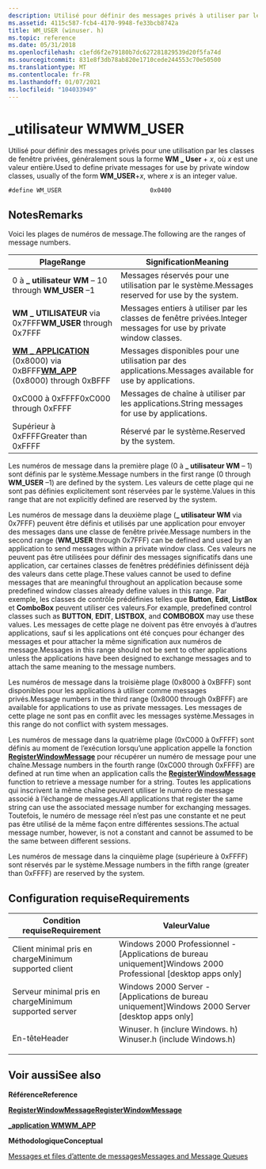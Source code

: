 ```yaml
---
description: Utilisé pour définir des messages privés à utiliser par les classes de fenêtre privées, généralement sous la forme WM \_ User + x, où x est une valeur entière.
ms.assetid: 4115c587-fcb4-4170-9948-fe33bcb8742a
title: WM_USER (winuser. h)
ms.topic: reference
ms.date: 05/31/2018
ms.openlocfilehash: c1efd6f2e79180b7dc627281829539d20f5fa74d
ms.sourcegitcommit: 831e8f3db78ab820e1710cede244553c70e50500
ms.translationtype: MT
ms.contentlocale: fr-FR
ms.lasthandoff: 01/07/2021
ms.locfileid: "104033949"
---
```

# <a name="wm_user"></a><span data-ttu-id="d91f0-103">\_utilisateur WM</span><span class="sxs-lookup"><span data-stu-id="d91f0-103">WM\_USER</span></span>

<span data-ttu-id="d91f0-104">Utilisé pour définir des messages privés pour une utilisation par les classes de fenêtre privées, généralement sous la forme **WM \_ User** + *x*, où *x* est une valeur entière.</span><span class="sxs-lookup"><span data-stu-id="d91f0-104">Used to define private messages for use by private window classes, usually of the form **WM\_USER**+*x*, where *x* is an integer value.</span></span>

``` syntax
#define WM_USER                         0x0400
```

## <a name="remarks"></a><span data-ttu-id="d91f0-105">Notes</span><span class="sxs-lookup"><span data-stu-id="d91f0-105">Remarks</span></span>

<span data-ttu-id="d91f0-106">Voici les plages de numéros de message.</span><span class="sxs-lookup"><span data-stu-id="d91f0-106">The following are the ranges of message numbers.</span></span>



| <span data-ttu-id="d91f0-107">Plage</span><span class="sxs-lookup"><span data-stu-id="d91f0-107">Range</span></span>                                                        | <span data-ttu-id="d91f0-108">Signification</span><span class="sxs-lookup"><span data-stu-id="d91f0-108">Meaning</span></span>                                                        |
|--------------------------------------------------------------|----------------------------------------------------------------|
| <span data-ttu-id="d91f0-109">0 à **\_ utilisateur WM** – 1</span><span class="sxs-lookup"><span data-stu-id="d91f0-109">0 through **WM\_USER** –1</span></span><br/>                         | <span data-ttu-id="d91f0-110">Messages réservés pour une utilisation par le système.</span><span class="sxs-lookup"><span data-stu-id="d91f0-110">Messages reserved for use by the system.</span></span><br/>            |
| <span data-ttu-id="d91f0-111">**WM \_ UTILISATEUR** via 0x7FFF</span><span class="sxs-lookup"><span data-stu-id="d91f0-111">**WM\_USER** through 0x7FFF</span></span><br/>                       | <span data-ttu-id="d91f0-112">Messages entiers à utiliser par les classes de fenêtre privées.</span><span class="sxs-lookup"><span data-stu-id="d91f0-112">Integer messages for use by private window classes.</span></span><br/> |
| <span data-ttu-id="d91f0-113">[**WM \_ APPLICATION**](wm-app.md) (0x8000) via 0xBFFF</span><span class="sxs-lookup"><span data-stu-id="d91f0-113">[**WM\_APP**](wm-app.md) (0x8000) through 0xBFFF</span></span><br/> | <span data-ttu-id="d91f0-114">Messages disponibles pour une utilisation par des applications.</span><span class="sxs-lookup"><span data-stu-id="d91f0-114">Messages available for use by applications.</span></span><br/>         |
| <span data-ttu-id="d91f0-115">0xC000 à 0xFFFF</span><span class="sxs-lookup"><span data-stu-id="d91f0-115">0xC000 through 0xFFFF</span></span><br/>                             | <span data-ttu-id="d91f0-116">Messages de chaîne à utiliser par les applications.</span><span class="sxs-lookup"><span data-stu-id="d91f0-116">String messages for use by applications.</span></span><br/>            |
| <span data-ttu-id="d91f0-117">Supérieur à 0xFFFF</span><span class="sxs-lookup"><span data-stu-id="d91f0-117">Greater than 0xFFFF</span></span><br/>                               | <span data-ttu-id="d91f0-118">Réservé par le système.</span><span class="sxs-lookup"><span data-stu-id="d91f0-118">Reserved by the system.</span></span><br/>                             |



 

<span data-ttu-id="d91f0-119">Les numéros de message dans la première plage (0 à **\_ utilisateur WM** – 1) sont définis par le système.</span><span class="sxs-lookup"><span data-stu-id="d91f0-119">Message numbers in the first range (0 through **WM\_USER** –1) are defined by the system.</span></span> <span data-ttu-id="d91f0-120">Les valeurs de cette plage qui ne sont pas définies explicitement sont réservées par le système.</span><span class="sxs-lookup"><span data-stu-id="d91f0-120">Values in this range that are not explicitly defined are reserved by the system.</span></span>

<span data-ttu-id="d91f0-121">Les numéros de message dans la deuxième plage (**\_ utilisateur WM** via 0x7FFF) peuvent être définis et utilisés par une application pour envoyer des messages dans une classe de fenêtre privée.</span><span class="sxs-lookup"><span data-stu-id="d91f0-121">Message numbers in the second range (**WM\_USER** through 0x7FFF) can be defined and used by an application to send messages within a private window class.</span></span> <span data-ttu-id="d91f0-122">Ces valeurs ne peuvent pas être utilisées pour définir des messages significatifs dans une application, car certaines classes de fenêtres prédéfinies définissent déjà des valeurs dans cette plage.</span><span class="sxs-lookup"><span data-stu-id="d91f0-122">These values cannot be used to define messages that are meaningful throughout an application because some predefined window classes already define values in this range.</span></span> <span data-ttu-id="d91f0-123">Par exemple, les classes de contrôle prédéfinies telles que **Button**, **Edit**, **ListBox** et **ComboBox** peuvent utiliser ces valeurs.</span><span class="sxs-lookup"><span data-stu-id="d91f0-123">For example, predefined control classes such as **BUTTON**, **EDIT**, **LISTBOX**, and **COMBOBOX** may use these values.</span></span> <span data-ttu-id="d91f0-124">Les messages de cette plage ne doivent pas être envoyés à d’autres applications, sauf si les applications ont été conçues pour échanger des messages et pour attacher la même signification aux numéros de message.</span><span class="sxs-lookup"><span data-stu-id="d91f0-124">Messages in this range should not be sent to other applications unless the applications have been designed to exchange messages and to attach the same meaning to the message numbers.</span></span>

<span data-ttu-id="d91f0-125">Les numéros de message dans la troisième plage (0x8000 à 0xBFFF) sont disponibles pour les applications à utiliser comme messages privés.</span><span class="sxs-lookup"><span data-stu-id="d91f0-125">Message numbers in the third range (0x8000 through 0xBFFF) are available for applications to use as private messages.</span></span> <span data-ttu-id="d91f0-126">Les messages de cette plage ne sont pas en conflit avec les messages système.</span><span class="sxs-lookup"><span data-stu-id="d91f0-126">Messages in this range do not conflict with system messages.</span></span>

<span data-ttu-id="d91f0-127">Les numéros de message dans la quatrième plage (0xC000 à 0xFFFF) sont définis au moment de l’exécution lorsqu’une application appelle la fonction [**RegisterWindowMessage**](/windows/win32/api/winuser/nf-winuser-registerwindowmessagea) pour récupérer un numéro de message pour une chaîne.</span><span class="sxs-lookup"><span data-stu-id="d91f0-127">Message numbers in the fourth range (0xC000 through 0xFFFF) are defined at run time when an application calls the [**RegisterWindowMessage**](/windows/win32/api/winuser/nf-winuser-registerwindowmessagea) function to retrieve a message number for a string.</span></span> <span data-ttu-id="d91f0-128">Toutes les applications qui inscrivent la même chaîne peuvent utiliser le numéro de message associé à l’échange de messages.</span><span class="sxs-lookup"><span data-stu-id="d91f0-128">All applications that register the same string can use the associated message number for exchanging messages.</span></span> <span data-ttu-id="d91f0-129">Toutefois, le numéro de message réel n’est pas une constante et ne peut pas être utilisé de la même façon entre différentes sessions.</span><span class="sxs-lookup"><span data-stu-id="d91f0-129">The actual message number, however, is not a constant and cannot be assumed to be the same between different sessions.</span></span>

<span data-ttu-id="d91f0-130">Les numéros de message dans la cinquième plage (supérieure à 0xFFFF) sont réservés par le système.</span><span class="sxs-lookup"><span data-stu-id="d91f0-130">Message numbers in the fifth range (greater than 0xFFFF) are reserved by the system.</span></span>

## <a name="requirements"></a><span data-ttu-id="d91f0-131">Configuration requise</span><span class="sxs-lookup"><span data-stu-id="d91f0-131">Requirements</span></span>



| <span data-ttu-id="d91f0-132">Condition requise</span><span class="sxs-lookup"><span data-stu-id="d91f0-132">Requirement</span></span> | <span data-ttu-id="d91f0-133">Valeur</span><span class="sxs-lookup"><span data-stu-id="d91f0-133">Value</span></span> |
|-------------------------------------|----------------------------------------------------------------------------------------------------------|
| <span data-ttu-id="d91f0-134">Client minimal pris en charge</span><span class="sxs-lookup"><span data-stu-id="d91f0-134">Minimum supported client</span></span><br/> | <span data-ttu-id="d91f0-135">Windows 2000 Professionnel - \[Applications de bureau uniquement\]</span><span class="sxs-lookup"><span data-stu-id="d91f0-135">Windows 2000 Professional \[desktop apps only\]</span></span><br/>                                               |
| <span data-ttu-id="d91f0-136">Serveur minimal pris en charge</span><span class="sxs-lookup"><span data-stu-id="d91f0-136">Minimum supported server</span></span><br/> | <span data-ttu-id="d91f0-137">Windows 2000 Server - \[Applications de bureau uniquement\]</span><span class="sxs-lookup"><span data-stu-id="d91f0-137">Windows 2000 Server \[desktop apps only\]</span></span><br/>                                                     |
| <span data-ttu-id="d91f0-138">En-tête</span><span class="sxs-lookup"><span data-stu-id="d91f0-138">Header</span></span><br/>                   | <dl> <span data-ttu-id="d91f0-139"><dt>Winuser. h (inclure Windows. h)</dt></span><span class="sxs-lookup"><span data-stu-id="d91f0-139"><dt>Winuser.h (include Windows.h)</dt></span></span> </dl> |



## <a name="see-also"></a><span data-ttu-id="d91f0-140">Voir aussi</span><span class="sxs-lookup"><span data-stu-id="d91f0-140">See also</span></span>

<dl> <dt>

<span data-ttu-id="d91f0-141">**Référence**</span><span class="sxs-lookup"><span data-stu-id="d91f0-141">**Reference**</span></span>
</dt> <dt>

[<span data-ttu-id="d91f0-142">**RegisterWindowMessage**</span><span class="sxs-lookup"><span data-stu-id="d91f0-142">**RegisterWindowMessage**</span></span>](/windows/win32/api/winuser/nf-winuser-registerwindowmessagea)
</dt> <dt>

[<span data-ttu-id="d91f0-143">**\_application WM**</span><span class="sxs-lookup"><span data-stu-id="d91f0-143">**WM\_APP**</span></span>](wm-app.md)
</dt> <dt>

<span data-ttu-id="d91f0-144">**Méthodologique**</span><span class="sxs-lookup"><span data-stu-id="d91f0-144">**Conceptual**</span></span>
</dt> <dt>

[<span data-ttu-id="d91f0-145">Messages et files d’attente de messages</span><span class="sxs-lookup"><span data-stu-id="d91f0-145">Messages and Message Queues</span></span>](messages-and-message-queues.md)
</dt> </dl>

 

 
